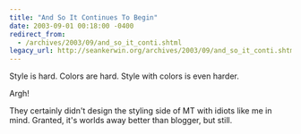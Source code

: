 ```yaml
---
title: "And So It Continues To Begin"
date: 2003-09-01 00:18:00 -0400
redirect_from:
  - /archives/2003/09/and_so_it_conti.shtml
legacy_url: http://seankerwin.org/archives/2003/09/and_so_it_conti.shtml
---
```

Style is hard. Colors are hard. Style with colors is even harder.

Argh!

They certainly didn't design the styling side of MT with idiots like me in mind. Granted, it's worlds away better than blogger, but still.
